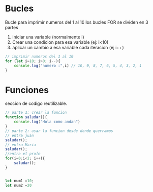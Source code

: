 # Bucles

Bucle para imprimir numeros del 1 al 10
los bucles FOR se dividen en 3 partes
1. iniciar una variable (normalmente i)
2. Crear una condicion para esa variable (ej: i<10)
3. aplicar un cambio a esa variable cada iteracion (ej i++)

```js
// imprimir numeros del 1 al 10
for (let i=10; i>0; i--){
    console.log("numero :",i) // 10, 9, 8, 7, 6, 5, 4, 3, 2, 1
}

```

# Funciones

seccion de codigo reutilizable.

```js
// parte 1: crear la funcion
function saludar(){
    console.log("Hola como andan")
}
// parte 2: usar la funcion desde donde querramos
// entra juan
saludar();
// entra Maria
saludar();
//entra el profe
for(i=0;i<2; i++){
    saludar();
}


let num1 =10;
let num2 =20
```